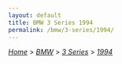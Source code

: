 ```yaml
---
layout: default
title: BMW 3 Series 1994
permalink: /bmw/3-series/1994/
---
```

[*Home*](/) > [*BMW*](/bmw/) > [*3 Series*](/bmw/3-series/) > [*1994*](/bmw/3-series/1994/)
